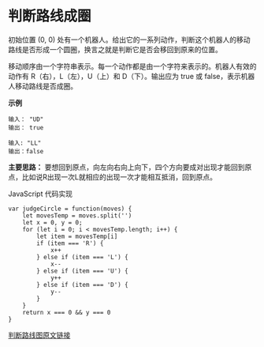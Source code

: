 # 判断路线成圈

初始位置 (0, 0) 处有一个机器人。给出它的一系列动作，判断这个机器人的移动路线是否形成一个圆圈，换言之就是判断它是否会移回到原来的位置。

移动顺序由一个字符串表示。每一个动作都是由一个字符来表示的。机器人有效的动作有 R（右），L（左），U（上）和 D（下）。输出应为 true 或 false，表示机器人移动路线是否成圈。

**示例**
```
输入： "UD"
输出： true

输入: "LL"
输出：false
```

**主要思路：**
要想回到原点，向左向右向上向下，四个方向要成对出现才能回到原点，比如说R出现一次L就相应的出现一次才能相互抵消，回到原点。

JavaScript 代码实现
```
var judgeCircle = function(moves) {
    let movesTemp = moves.split('')
    let x = 0, y = 0;
    for (let i = 0; i < movesTemp.length; i++) {
        let item = movesTemp[i]
        if (item === 'R') {
            x++
        } else if (item === 'L') {
            x--
        } else if (item === 'U') {
            y++
        } else if (item === 'D') {
            y--
        }
    }
    return x === 0 && y === 0
}
```

[判断路线图原文链接](https://leetcode-cn.com/problems/judge-route-circle/description/)

